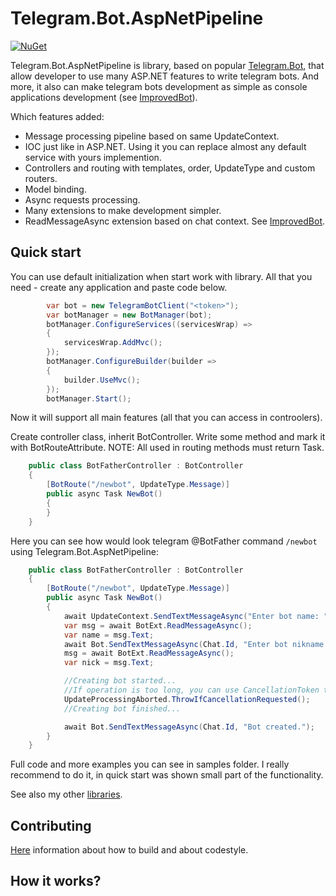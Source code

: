 # Telegram.Bot.AspNetPipeline
[![NuGet](https://img.shields.io/nuget/v/Telegram.Bot.AspNetPipeline.svg)](https://www.nuget.org/packages/Telegram.Bot.AspNetPipeline)

Telegram.Bot.AspNetPipeline is library, based on popular [Telegram.Bot](https://github.com/TelegramBots/telegram.bot), that allow developer to use many ASP.NET features to write telegram bots. And more, it also can make telegram bots development as simple as console applications development (see [ImprovedBot]()).

Which features added:
- Message processing pipeline based on same UpdateContext.
- IOC just like in ASP.NET. Using it you can replace almost any default service with yours implemention. 
- Controllers and routing with templates, order, UpdateType and custom routers.
- Model binding.
- Async requests processing.
- Many extensions to make development simpler.
- ReadMessageAsync extension based on chat context. See [ImprovedBot]().

## Quick start

You can use default initialization when start work with library.
All that you need - create any application and paste code below.

```csharp
        var bot = new TelegramBotClient("<token>");
        var botManager = new BotManager(bot);
        botManager.ConfigureServices((servicesWrap) =>
        {
            servicesWrap.AddMvc();
        });
        botManager.ConfigureBuilder(builder =>
        {
            builder.UseMvc();
        });
        botManager.Start();
```

Now it will support all main features (all that you can access in controolers).

Create controller class, inherit BotController.
Write some method and mark it with BotRouteAttribute.
NOTE: All used in routing methods must return Task.

```csharp
    public class BotFatherController : BotController
    {
        [BotRoute("/newbot", UpdateType.Message)]
        public async Task NewBot()
        {
        }
    }
```

Here you can see how would look telegram @BotFather command ```/newbot``` using Telegram.Bot.AspNetPipeline:

```csharp
    public class BotFatherController : BotController
    {
        [BotRoute("/newbot", UpdateType.Message)]
        public async Task NewBot()
        {
            await UpdateContext.SendTextMessageAsync("Enter bot name: ");
            var msg = await BotExt.ReadMessageAsync();
            var name = msg.Text;
            await Bot.SendTextMessageAsync(Chat.Id, "Enter bot nikname: ");
            msg = await BotExt.ReadMessageAsync();
            var nick = msg.Text;

            //Creating bot started...
            //If operation is too long, you can use CancellationToken to calcel it when cancellation requested, just like ReadMessageAsync do.
            UpdateProcessingAborted.ThrowIfCancellationRequested();
            //Creating bot finished...

            await Bot.SendTextMessageAsync(Chat.Id, "Bot created.");
        }
    }
```

Full code and more examples you can see in samples folder. I really recommend to do it, in quick start was shown small part of the functionality.

See also my other [libraries](https://github.com/IT-rolling-out).

## Contributing

[Here](https://github.com/IT-rolling-out/IRO#contributing) information about how to build and about codestyle.

## How it works?
